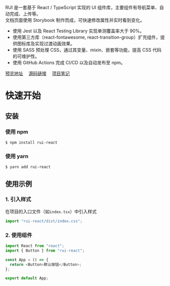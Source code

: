 RUI 是一套基于 React / TypeScript 实现的 UI 组件库，主要组件有导航菜单、自动完成、上传等。<br/>
文档页面使用 Storybook 制作而成，可快速修改属性并实时看到变化。

- 使用 Jest 以及 React Testing Library 实现单测覆盖率大于 90%。
- 使用第三方库（react-fontawesome, react-transition-group）扩充组件，提供图标库及实现过渡动画效果。
- 使用 SASS 预处理 CSS，通过其变量、mixin、嵌套等功能，提高 CSS 代码的可维护性。
- 使用 GitHub Actions 完成 CI/CD 以及自动发布至 npm。

[预览地址](https://yilunyuwan.gitee.io/rui-react/) &emsp;[源码链接](https://gitee.com/yilunyuwan/rui-react) &emsp;[项目笔记](https://gitee.com/yilunyuwan/rui-react/wikis/pages)

# 快速开始

## 安装

### 使用 npm

```shell
$ npm install rui-react
```

### 使用 yarn

```shell
$ yarn add rui-react
```

## 使用示例

### 1. 引入样式

在项目的入口文件（如`index.tsx`）中引入样式

```js
import "rui-react/dist/index.css";
```

### 2. 使用组件

```js
import React from "react";
import { Button } from "rui-react";

const App = () => {
  return <Button>默认按钮</Button>;
};

export default App;
```
